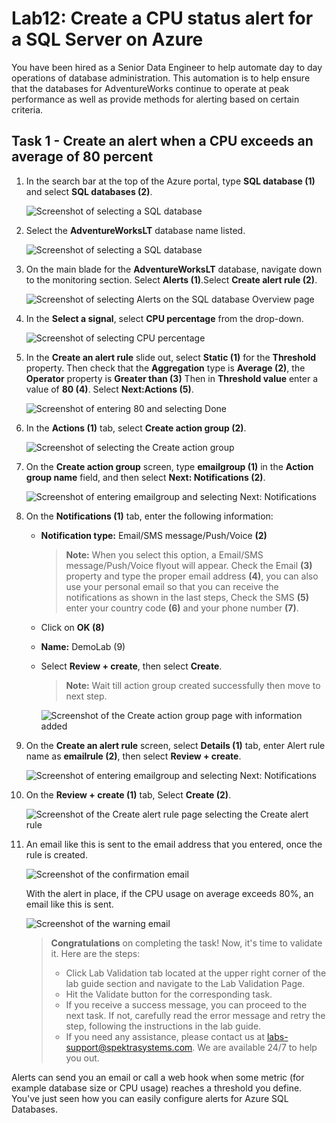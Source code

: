 # Lab12: Create a CPU status alert for a SQL Server on Azure

You have been hired as a Senior Data Engineer to help automate day to day operations of database administration. This automation is to help ensure that the databases for AdventureWorks continue to operate at peak performance as well as provide methods for alerting based on certain criteria.

## Task 1 - Create an alert when a CPU exceeds an average of 80 percent

1. In the search bar at the top of the Azure portal, type **SQL database (1)** and select **SQL databases (2)**. 

    ![Screenshot of selecting a SQL database](../images/sql.png)
 
3. Select the **AdventureWorksLT** database name listed.

   ![Screenshot of selecting a SQL database](../images/dp300-lab12-img1.png)

2. On the main blade for the **AdventureWorksLT** database, navigate down to the monitoring section. Select **Alerts (1)**.Select **Create alert rule (2)**.

   ![Screenshot of selecting Alerts on the SQL database Overview page](../images/dp300-lab12-img02.png)

3. In the **Select a signal**, select **CPU percentage** from the drop-down.

   ![Screenshot of selecting CPU percentage](../images/dp300-lab12-img4.png)

4. In the **Create an alert rule** slide out, select **Static (1)** for the **Threshold** property. Then check that the **Aggregation** type is **Average (2)**, the **Operator** property is **Greater than (3)** Then in **Threshold value** enter a value of **80 (4)**. Select **Next:Actions (5)**.

    ![Screenshot of entering 80 and selecting Done](../images/lab12-dp-300-001.png)

5. In the **Actions (1)** tab, select **Create action group (2)**.

    ![Screenshot of selecting the Create action group](../images/dp300-lab12-img7.png)

6. On the **Create action group** screen, type **emailgroup (1)** in the **Action group name** field, and then select **Next: Notifications (2)**.

    ![Screenshot of entering emailgroup and selecting Next: Notifications](../images/dp-300-lab12-02.png)

7. On the **Notifications (1)** tab, enter the following information:

    - **Notification type:** Email/SMS message/Push/Voice **(2)**
       > **Note:** When you select this option, a Email/SMS message/Push/Voice flyout will appear. Check the Email **(3)** property and type the proper email address **(4)**, you can also use your personal email so that you can receive the notifications as shown in the last steps, Check the SMS **(5)** enter your country code **(6)** and your phone number **(7)**.
     - Click on **OK (8)**
    - **Name:** DemoLab (9)
    - Select **Review + create**, then select **Create**.
        >**Note:** Wait till action group created successfully then move to next step.

      ![Screenshot of the Create action group page with information added](../images/dp300-lab12-img9.png)
    
8. On the **Create an alert rule** screen, select **Details (1)** tab, enter Alert rule name as **emailrule (2)**, then select **Review + create**.
    
    ![Screenshot of entering emailgroup and selecting Next: Notifications](../images/lab12-dp-300-0015-step.png)

9. On the **Review + create (1)** tab, Select **Create (2)**.

    ![Screenshot of the Create alert rule page selecting the Create alert rule](../images/lab12-dp-300-02.png)
    
10. An email like this is sent to the email address that you entered, once the rule is created.

    ![Screenshot of the confirmation email](../images/dp300-lab12-img11.png)

    With the alert in place, if the CPU usage on average exceeds 80%, an email like this is sent.

    ![Screenshot of the warning email](../images/dp300-lab12-img13.png)
    
   
    > **Congratulations** on completing the task! Now, it's time to validate it. Here are the steps:
    > - Click Lab Validation tab located at the upper right corner of the lab guide section and navigate to the Lab Validation Page.
    > - Hit the Validate button for the corresponding task.
    > - If you receive a success message, you can proceed to the next task. If not, carefully read the error message and retry the step, following the instructions in the lab guide.
    > - If you need any assistance, please contact us at labs-support@spektrasystems.com. We are available 24/7 to help you out.
  

Alerts can send you an email or call a web hook when some metric (for example database size or CPU usage) reaches a threshold you define. You've just seen how you can easily configure alerts for Azure SQL Databases.
